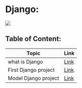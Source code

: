 # Django:

![](https://upload.wikimedia.org/wikipedia/commons/thumb/7/75/Django_logo.svg/2560px-Django_logo.svg.png)


## Table of Content:


| Topic                | Link                                   |
|----------------------|----------------------------------------|
| what is Django       | [Link](./Django%20notes/DjangoInfo.md) |
| First Django project | [Link](./Django%20notes/Django.md)     |
| Model Django project | [Link](./Django%20notes/Django.md)     |
